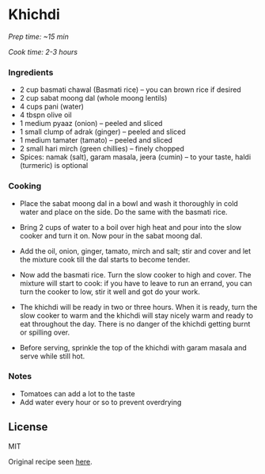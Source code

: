 # Khichdi

*Prep time: ~15 min*

*Cook time: 2-3 hours*

### Ingredients

 - 2 cup basmati chawal (Basmati rice) – you can brown rice if desired
 - 2 cup sabat moong dal (whole moong lentils)
 - 4 cups pani (water)
 - 4 tbspn olive oil
 - 1 medium pyaaz (onion) – peeled and sliced
 - 1 small clump of adrak (ginger) – peeled and sliced
 - 1 medium tamater (tamato) – peeled and sliced
 - 2 small hari mirch (green chillies) – finely chopped
 - Spices: namak (salt), garam masala, jeera (cumin) – to your taste, haldi (turmeric) is optional

### Cooking

 - Place the sabat moong dal in a bowl and wash it thoroughly in cold water and place on the side. Do the same with the basmati rice.

 - Bring 2 cups of water to a boil over high heat and pour into the slow cooker and turn it on. Now pour in the sabat moong dal.

 - Add the oil, onion, ginger, tamato, mirch and salt; stir and cover and let the mixture cook till the dal starts to become tender.

 - Now add the basmati rice. Turn the slow cooker to high and cover. The mixture will start to cook: if you have to leave to run an errand, you can turn the cooker to low, stir it well and got do your work.

 - The khichdi will be ready in two or three hours. When it is ready, turn the slow cooker to warm and the khichdi will stay nicely warm and ready to eat throughout the day. There is no danger of the khichdi getting burnt or spilling over.

 - Before serving, sprinkle the top of the khichdi with garam masala and serve while still hot.


### Notes

 - Tomatoes can add a lot to the taste
 - Add water every hour or so to prevent overdrying


License
----

MIT

Original recipe seen [here](http://www.indoamerican-news.com/mamas-punjabi-recipes-khichdi-rice-moong-lentils-slow-cooker-recipe/).
